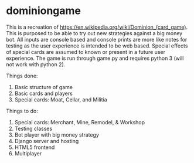 # dominiongame

This is a recreation of https://en.wikipedia.org/wiki/Dominion_(card_game).  This is purposed to be able to try out new strategies against a big money bot.  All inputs are console based and console prints are more like notes for testing as the user experience is intended to be web based.  Special effects of special cards are assumed to known or present in a future user experience.  The game is run through game.py and requires python 3 (will not work with python 2).

Things done:
1)  Basic structure of game
2)  Basic cards and players
3)  Special cards:  Moat, Cellar, and Militia

Things to do:
1)  Special cards:  Merchant, Mine, Remodel, & Workshop
2)  Testing classes
3)  Bot player with big money strategy
4)  Django server and hosting
5)  HTML5 frontend
6)  Multiplayer
